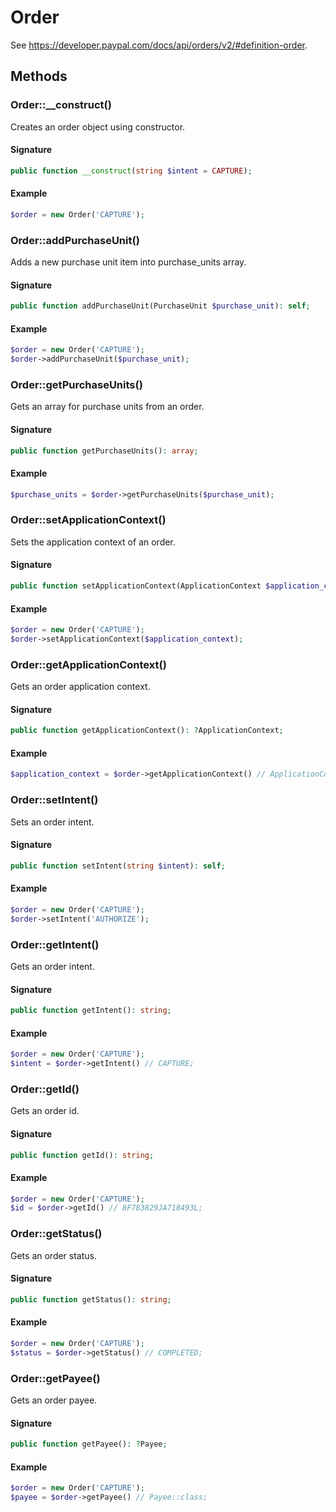# Order

See https://developer.paypal.com/docs/api/orders/v2/#definition-order.

## Methods

### Order::__construct()

Creates an order object using constructor.

#### Signature

```php
public function __construct(string $intent = CAPTURE);
```

#### Example

```php
$order = new Order('CAPTURE');
```

### Order::addPurchaseUnit()

Adds a new purchase unit item into purchase_units array.

#### Signature

```php
public function addPurchaseUnit(PurchaseUnit $purchase_unit): self;
```

#### Example

```php
$order = new Order('CAPTURE');
$order->addPurchaseUnit($purchase_unit);
```

### Order::getPurchaseUnits()

Gets an array for purchase units from an order.

#### Signature

```php
public function getPurchaseUnits(): array;
```

#### Example

```php
$purchase_units = $order->getPurchaseUnits($purchase_unit);
```

### Order::setApplicationContext()

Sets the application context of an order.

#### Signature

```php
public function setApplicationContext(ApplicationContext $application_context): self;
```

#### Example

```php
$order = new Order('CAPTURE');
$order->setApplicationContext($application_context);
```

### Order::getApplicationContext()

Gets an order application context.

#### Signature

```php
public function getApplicationContext(): ?ApplicationContext;
```

#### Example

```php
$application_context = $order->getApplicationContext() // ApplicationContext::class ;
```

### Order::setIntent()

Sets an order intent.

#### Signature

```php
public function setIntent(string $intent): self;
```

#### Example

```php
$order = new Order('CAPTURE');
$order->setIntent('AUTHORIZE');
```

### Order::getIntent()

Gets an order intent.

#### Signature

```php
public function getIntent(): string;
```

#### Example

```php
$order = new Order('CAPTURE');
$intent = $order->getIntent() // CAPTURE;
```

### Order::getId()

Gets an order id.

#### Signature

```php
public function getId(): string;
```

#### Example

```php
$order = new Order('CAPTURE');
$id = $order->getId() // 8F783829JA718493L;
```

### Order::getStatus()

Gets an order status.

#### Signature

```php
public function getStatus(): string;
```

#### Example

```php
$order = new Order('CAPTURE');
$status = $order->getStatus() // COMPLETED;
```

### Order::getPayee()

Gets an order payee.

#### Signature

```php
public function getPayee(): ?Payee;
```

#### Example

```php
$order = new Order('CAPTURE');
$payee = $order->getPayee() // Payee::class;
```
